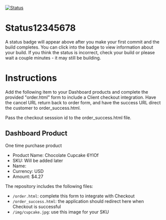[![Status](https://img.shields.io/badge/status-SUBMITTABLE%20COMMIT:%201ad68d4eef068c50f9aadcc59da43195b6cb679e-brightgreen.svg)](https://github.com/raysaavedra-work/bakery_scaffold_0Bg76WQ9BTUceRjX/commit/1ad68d4eef068c50f9aadcc59da43195b6cb679e)











# Status12345678

A status badge will appear above after you make your first commit and the build completes. You can click into the badge to view information about your build. If you think the status is incorrect, check your build or please wait a couple minutes - it may still be building.

# Instructions

Add the following item to your Dashboard products and complete the provided "order.html" form to include a Client checkout integration. Have the cancel URL return back to order form, and have the success URL direct the customer to order_success.html.

Pass the checkout sesssion id to the order_success.html file.

## Dashboard Product
One time purchase product
* Product Name: Chocolate Cupcake 6YIOf
* SKU: Will be added later
* Name: 
* Currency: USD
* Amount: $4.27

The repository includes the following files:
* `/order.html`: complete this form to integrate with Checkout
* `/order_success.html`: the application should redirect here when Checkout is successful
* `/img/cupcake.jpg`: use this image for your SKU
